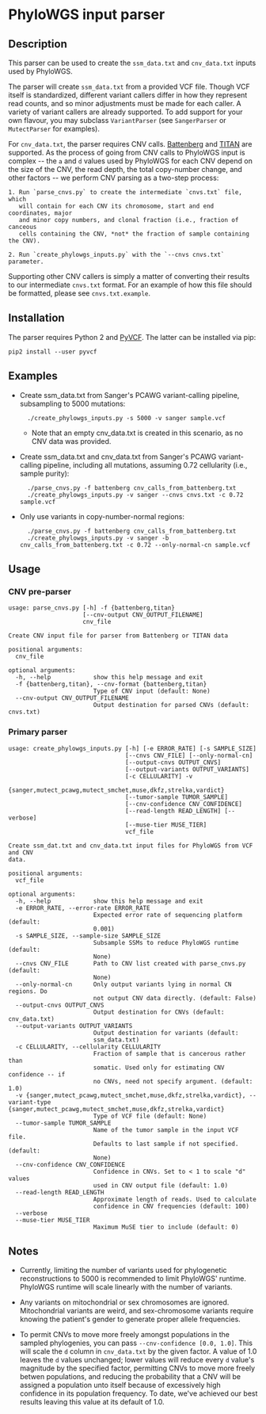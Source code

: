 PhyloWGS input parser
=====================

Description
-----------
This parser can be used to create the `ssm_data.txt` and `cnv_data.txt` inputs
used by PhyloWGS.

The parser will create `ssm_data.txt` from a provided VCF file. Though VCF
itself is standardized, different variant callers differ in how they represent
read counts, and so minor adjustments must be made for each caller. A variety
of variant callers are already supported. To add support for your own flavour,
you may subclass `VariantParser` (see `SangerParser` or `MutectParser` for
examples).

For `cnv_data.txt`, the parser requires CNV calls.
[Battenberg](https://github.com/cancerit/cgpBattenberg) and
[TITAN](http://compbio.bccrc.ca/software/titan/) are supported. As the process of going from CNV calls to PhyloWGS input is complex -- the `a` and `d` values used by PhyloWGS for each CNV depend on the size of the CNV, the read depth, the total copy-number change, and other factors -- we perform CNV parsing as a two-step process:
  
    1. Run `parse_cnvs.py` to create the intermediate `cnvs.txt` file, which
       will contain for each CNV its chromosome, start and end coordinates, major
       and minor copy numbers, and clonal fraction (i.e., fraction of canceous
       cells containing the CNV, *not* the fraction of sample containing the CNV).

    2. Run `create_phylowgs_inputs.py` with the `--cnvs cnvs.txt` parameter.

Supporting other CNV callers is simply a matter of converting their results to
our intermediate `cnvs.txt` format. For an example of how this file should be
formatted, please see `cnvs.txt.example`.

Installation
------------
The parser requires Python 2 and [PyVCF](https://pypi.python.org/pypi/PyVCF).
The latter can be installed via pip:

    pip2 install --user pyvcf

Examples
--------
* Create ssm_data.txt from Sanger's PCAWG variant-calling
  pipeline, subsampling to 5000 mutations:

        ./create_phylowgs_inputs.py -s 5000 -v sanger sample.vcf

    * Note that an empty cnv_data.txt is created in this scenario, as no CNV
      data was provided.

* Create ssm_data.txt and cnv_data.txt from Sanger's PCAWG variant-calling
  pipeline, including all mutations, assuming 0.72 cellularity (i.e., sample purity):

        ./parse_cnvs.py -f battenberg cnv_calls_from_battenberg.txt 
        ./create_phylowgs_inputs.py -v sanger --cnvs cnvs.txt -c 0.72 sample.vcf

* Only use variants in copy-number-normal regions:

        ./parse_cnvs.py -f battenberg cnv_calls_from_battenberg.txt 
        ./create_phylowgs_inputs.py -v sanger -b cnv_calls_from_battenberg.txt -c 0.72 --only-normal-cn sample.vcf

Usage
-----
### CNV pre-parser

    usage: parse_cnvs.py [-h] -f {battenberg,titan}
                         [--cnv-output CNV_OUTPUT_FILENAME]
                         cnv_file

    Create CNV input file for parser from Battenberg or TITAN data

    positional arguments:
      cnv_file

    optional arguments:
      -h, --help            show this help message and exit
      -f {battenberg,titan}, --cnv-format {battenberg,titan}
                            Type of CNV input (default: None)
      --cnv-output CNV_OUTPUT_FILENAME
                            Output destination for parsed CNVs (default: cnvs.txt)

### Primary parser

    usage: create_phylowgs_inputs.py [-h] [-e ERROR_RATE] [-s SAMPLE_SIZE]
                                     [--cnvs CNV_FILE] [--only-normal-cn]
                                     [--output-cnvs OUTPUT_CNVS]
                                     [--output-variants OUTPUT_VARIANTS]
                                     [-c CELLULARITY] -v
                                     {sanger,mutect_pcawg,mutect_smchet,muse,dkfz,strelka,vardict}
                                     [--tumor-sample TUMOR_SAMPLE]
                                     [--cnv-confidence CNV_CONFIDENCE]
                                     [--read-length READ_LENGTH] [--verbose]
                                     [--muse-tier MUSE_TIER]
                                     vcf_file

    Create ssm_dat.txt and cnv_data.txt input files for PhyloWGS from VCF and CNV
    data.

    positional arguments:
      vcf_file

    optional arguments:
      -h, --help            show this help message and exit
      -e ERROR_RATE, --error-rate ERROR_RATE
                            Expected error rate of sequencing platform (default:
                            0.001)
      -s SAMPLE_SIZE, --sample-size SAMPLE_SIZE
                            Subsample SSMs to reduce PhyloWGS runtime (default:
                            None)
      --cnvs CNV_FILE       Path to CNV list created with parse_cnvs.py (default:
                            None)
      --only-normal-cn      Only output variants lying in normal CN regions. Do
                            not output CNV data directly. (default: False)
      --output-cnvs OUTPUT_CNVS
                            Output destination for CNVs (default: cnv_data.txt)
      --output-variants OUTPUT_VARIANTS
                            Output destination for variants (default:
                            ssm_data.txt)
      -c CELLULARITY, --cellularity CELLULARITY
                            Fraction of sample that is cancerous rather than
                            somatic. Used only for estimating CNV confidence -- if
                            no CNVs, need not specify argument. (default: 1.0)
      -v {sanger,mutect_pcawg,mutect_smchet,muse,dkfz,strelka,vardict}, --variant-type {sanger,mutect_pcawg,mutect_smchet,muse,dkfz,strelka,vardict}
                            Type of VCF file (default: None)
      --tumor-sample TUMOR_SAMPLE
                            Name of the tumor sample in the input VCF file.
                            Defaults to last sample if not specified. (default:
                            None)
      --cnv-confidence CNV_CONFIDENCE
                            Confidence in CNVs. Set to < 1 to scale "d" values
                            used in CNV output file (default: 1.0)
      --read-length READ_LENGTH
                            Approximate length of reads. Used to calculate
                            confidence in CNV frequencies (default: 100)
      --verbose
      --muse-tier MUSE_TIER
                            Maximum MuSE tier to include (default: 0)

Notes
-----
* Currently, limiting the number of variants used for phylogenetic
  reconstructions to 5000 is recommended to limit PhyloWGS' runtime. PhyloWGS
  runtime will scale linearly with the number of variants.

* Any variants on mitochondrial or sex chromosomes are ignored. Mitochondrial
  variants are weird, and sex-chromosome variants require knowing the patient's
  gender to generate proper allele frequencies.

* To permit CNVs to move more freely amongst populations in the sampled
  phylogenies, you can pass `--cnv-confidence [0.0, 1.0]`. This will scale the
  `d` column in `cnv_data.txt` by the given factor. A value of 1.0 leaves the
  `d` values unchanged; lower values will reduce every `d` value's magnitude by
  the specified factor, permitting CNVs to move more freely betwen populations,
  and reducing the probability that a CNV will be assigned a population unto
  itself because of excessively high confidence in its population frequency. To
  date, we've achieved our best results leaving this value at its default of
  1.0.
